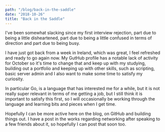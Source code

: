 ```yaml
---
path: "/blog/back-in-the-saddle"
date: "2018-10-26"
title: "Back in the Saddle"
---
```


I've been somewhat slacking since my first interview rejection, part due to being a little disheartened, part due to being a little confused in terms of direction and part due to being busy.

I have just got back from a week in Ireland, which was great, I feel refreshed and ready to go again now. My GutHub profile has a notable lack of activity for October so it's time to change that and keep up with my studying, building out a portfolio and keeping up with other skills, such as scripting, basic server admin and I also want to make some time to satisfy my curiosity.

In particular Go, is a language that has interested me for a while, but it is not really super relevant in terms of me getting a job, but I still think it is important to satisfy this first, so I will occasionally be working through the language and learning bits and pieces when I get time.

Hopefully I can be more active here on the blog, on GitHub and building things out. I have a post in the works regarding networking after speaking to a few friends about it, so hopefully I can post that soon too.
